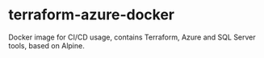# terraform-azure-docker
Docker image for CI/CD usage, contains Terraform, Azure and SQL Server tools, based on Alpine.

